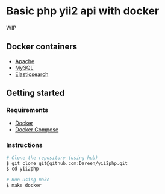 # Basic php yii2 api with docker

WIP
## Docker containers

* [Apache](https://github.com/tutumcloud/apache-php)
* [MySQL](https://github.com/tutumcloud/mysql)
* [Elasticsearch](https://github.com/tutumcloud/elasticsearch)

## Getting started

### Requirements

* [Docker](https://docker.com/)
* [Docker Compose](http://docs.docker.com/compose/)

### Instructions

```sh
# Clone the repository (using hub)
$ git clone git@github.com:Dareen/yii2php.git
$ cd yii2php

# Run using make
$ make docker
```
